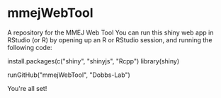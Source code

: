 # mmejWebTool
A repository for the MMEJ Web Tool
You can run this shiny web app in RStudio (or R) by opening up an R or RStudio session, and running the following code:




install.packages(c("shiny", "shinyjs", "Rcpp")
library(shiny)

runGitHub("mmejWebTool", "Dobbs-Lab")





You're all set!

